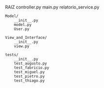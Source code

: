 RAIZ
    controller.py
    main.py
    relatorio_service.py

    Model/
        __init__.py
        model.py
        User.py

    View_and_Interface/
        __init__.py
        view.py

    tests/
        __init__.py
        test_augusto.py
        test_fabricio.py
        test_miguel.py
        test_pietro.py
        test_thiago.py

